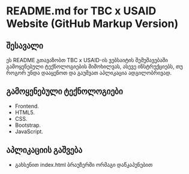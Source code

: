 # README.md for TBC x USAID Website (GitHub Markup Version)

## შესავალი
ეს README გთავაზობთ TBC x USAID-ის ვებსაიტის შემუშავებაში გამოყენებული ტექნოლოგიების მიმოხილვას, ასევე ინსტრუქციებს, თუ როგორ უნდა დააყენოთ და გაუშვათ აპლიკაცია ადგილობრივად.

## გამოყენებული ტექნოლოგიები
- Frontend.
- HTML5.
- CSS.
- Bootstrap.
- JavaScript.

## აპლიკაციის გაშვება
- გახსენით index.html ბრაუზერში ორმაგი დაწკაპუნებით